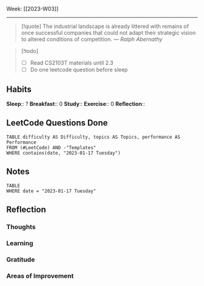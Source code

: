 Week: [[2023-W03]]
- - -
>[!quote]
> The industrial landscape is already littered with remains of once successful companies that could not adapt their strategic vision to altered conditions of competition.
> — <cite>Ralph Abernathy</cite>


>[!todo]
>- [ ] Read CS2103T materials until 2.3
>- [ ] Do one leetcode question before sleep

## Habits
**Sleep**:: ?
**Breakfast**:: 0
**Study**:: 
**Exercise**:: 0
**Reflection**:: 

## LeetCode Questions Done
```dataview
TABLE difficulty AS Difficulty, topics AS Topics, performance AS Performance
FROM (#LeetCode) AND -"Templates"
WHERE contains(date, "2023-01-17 Tuesday") 
```

## Notes
```dataview
TABLE
WHERE date = "2023-01-17 Tuesday"
```

## Reflection
### Thoughts 
### Learning 
### Gratitude
### Areas of Improvement